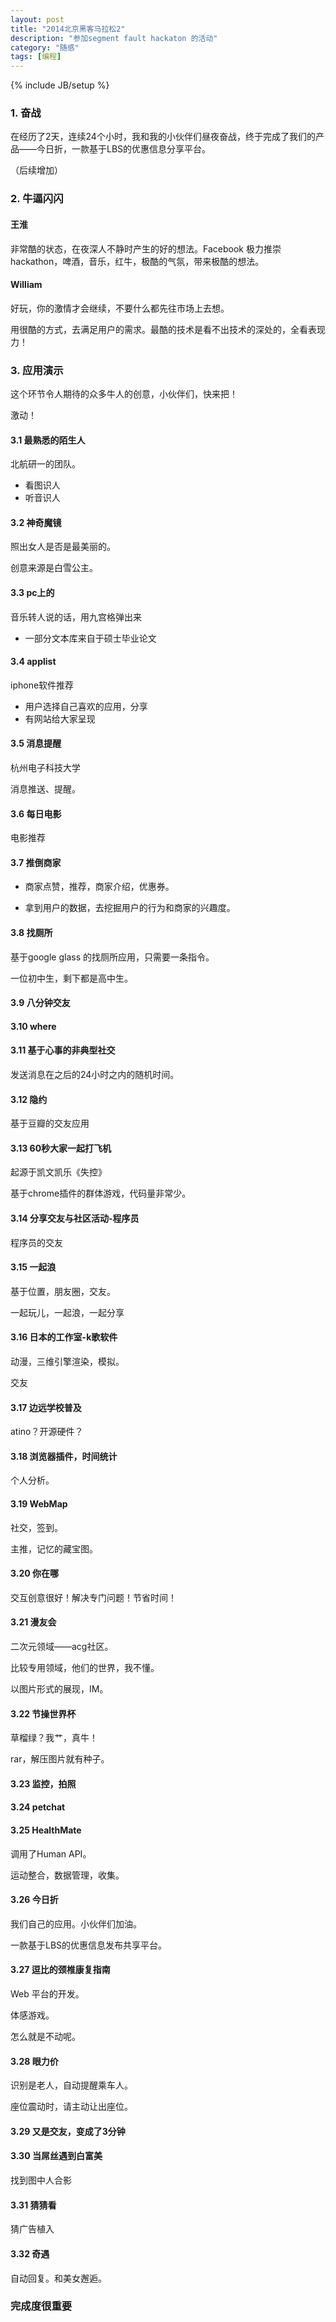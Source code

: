 ```yaml
---
layout: post
title: "2014北京黑客马拉松2"
description: "参加segment fault hackaton 的活动"
category: "随感"
tags: [编程]
---
```

{% include JB/setup %}


### 1. 奋战
在经历了2天，连续24个小时，我和我的小伙伴们昼夜奋战，终于完成了我们的产品——今日折，一款基于LBS的优惠信息分享平台。



（后续增加）


### 2. 牛逼闪闪

#### 王淮
非常酷的状态，在夜深人不静时产生的好的想法。Facebook 极力推崇hackathon，啤酒，音乐，红牛，极酷的气氛，带来极酷的想法。


#### William
好玩，你的激情才会继续，不要什么都先往市场上去想。


用很酷的方式，去满足用户的需求。最酷的技术是看不出技术的深处的，全看表现力！





### 3. 应用演示
这个环节令人期待的众多牛人的创意，小伙伴们，快来把！

激动！

#### 3.1 最熟悉的陌生人
北航研一的团队。

* 看图识人
* 听音识人

#### 3.2 神奇魔镜
照出女人是否是最美丽的。

创意来源是白雪公主。

#### 3.3 pc上的
 音乐转人说的话，用九宫格弹出来
 
 * 一部分文本库来自于硕士毕业论文
 
#### 3.4 applist
iphone软件推荐

* 用户选择自己喜欢的应用，分享
* 有网站给大家呈现 
 
#### 3.5 消息提醒
杭州电子科技大学
 
消息推送、提醒。

#### 3.6 每日电影
电影推荐

#### 3.7 推倒商家

* 商家点赞，推荐，商家介绍，优惠券。

* 拿到用户的数据，去挖掘用户的行为和商家的兴趣度。

#### 3.8 找厕所

基于google glass 的找厕所应用，只需要一条指令。

一位初中生，剩下都是高中生。

#### 3.9 八分钟交友

#### 3.10 where

#### 3.11 基于心事的非典型社交
发送消息在之后的24小时之内的随机时间。

#### 3.12 隐约
基于豆瓣的交友应用

#### 3.13 60秒大家一起打飞机
起源于凯文凯乐《失控》

基于chrome插件的群体游戏，代码量非常少。

#### 3.14 分享交友与社区活动-程序员
程序员的交友

#### 3.15 一起浪
基于位置，朋友圈，交友。

一起玩儿，一起浪，一起分享

#### 3.16 日本的工作室-k歌软件
动漫，三维引擎渲染，模拟。

交友

#### 3.17 边远学校普及
atino？开源硬件？

#### 3.18 浏览器插件，时间统计
个人分析。

#### 3.19 WebMap
社交，签到。

主推，记忆的藏宝图。

#### 3.20 你在哪
交互创意很好！解决专门问题！节省时间！

#### 3.21 漫友会
二次元领域——acg社区。

比较专用领域，他们的世界，我不懂。

以图片形式的展现，IM。

#### 3.22 节操世界杯
草榴绿？我艹，真牛！

rar，解压图片就有种子。

#### 3.23 监控，拍照

#### 3.24 petchat

#### 3.25 HealthMate
调用了Human API。

运动整合，数据管理，收集。

#### 3.26 今日折
我们自己的应用。小伙伴们加油。

一款基于LBS的优惠信息发布共享平台。

#### 3.27 逗比的颈椎康复指南
Web 平台的开发。

体感游戏。


怎么就是不动呢。


#### 3.28 眼力价
识别是老人，自动提醒乘车人。

座位震动时，请主动让出座位。

#### 3.29 又是交友，变成了3分钟


#### 3.30 当屌丝遇到白富美
找到图中人合影

#### 3.31 猜猜看
猜广告植入

#### 3.32 奇遇
自动回复。和美女邂逅。


### 完成度很重要
